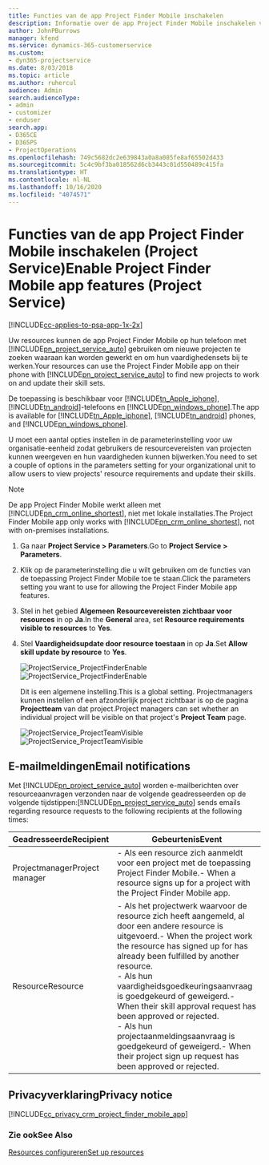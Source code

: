 ```yaml
---
title: Functies van de app Project Finder Mobile inschakelen
description: Informatie over de app Project Finder Mobile inschakelen voor Project Service
author: JohnPBurrows
manager: kfend
ms.service: dynamics-365-customerservice
ms.custom:
- dyn365-projectservice
ms.date: 8/03/2018
ms.topic: article
ms.author: ruhercul
audience: Admin
search.audienceType:
- admin
- customizer
- enduser
search.app:
- D365CE
- D365PS
- ProjectOperations
ms.openlocfilehash: 749c5682dc2e639843a0a8a085fe8af65502d433
ms.sourcegitcommit: 5c4c9bf3ba018562d6cb3443c01d550489c415fa
ms.translationtype: HT
ms.contentlocale: nl-NL
ms.lasthandoff: 10/16/2020
ms.locfileid: "4074571"
---
```

# <a name="enable-project-finder-mobile-app-features-project-service"></a><span data-ttu-id="59302-103">Functies van de app Project Finder Mobile inschakelen (Project Service)</span><span class="sxs-lookup"><span data-stu-id="59302-103">Enable Project Finder Mobile app features (Project Service)</span></span>

[!INCLUDE[cc-applies-to-psa-app-1x-2x](../includes/cc-applies-to-psa-app-1x-2x.md)]

<span data-ttu-id="59302-104">Uw resources kunnen de app Project Finder Mobile op hun telefoon met [!INCLUDE[pn_project_service_auto](../includes/pn-project-service-auto.md)] gebruiken om nieuwe projecten te zoeken waaraan kan worden gewerkt en om hun vaardighedensets bij te werken.</span><span class="sxs-lookup"><span data-stu-id="59302-104">Your resources can use the Project Finder Mobile app on their phone with [!INCLUDE[pn_project_service_auto](../includes/pn-project-service-auto.md)] to find new projects to work on and update their skill sets.</span></span>  
  
 <span data-ttu-id="59302-105">De toepassing is beschikbaar voor [!INCLUDE[tn_Apple_iphone](../includes/tn-apple-iphone.md)], [!INCLUDE[tn_android](../includes/tn-android.md)]-telefoons en [!INCLUDE[pn_windows_phone](../includes/pn-windows-phone.md)].</span><span class="sxs-lookup"><span data-stu-id="59302-105">The app is available for [!INCLUDE[tn_Apple_iphone](../includes/tn-apple-iphone.md)], [!INCLUDE[tn_android](../includes/tn-android.md)] phones, and [!INCLUDE[pn_windows_phone](../includes/pn-windows-phone.md)].</span></span>  
  
 <span data-ttu-id="59302-106">U moet een aantal opties instellen in de parameterinstelling voor uw organisatie-eenheid zodat gebruikers de resourcevereisten van projecten kunnen weergeven en hun vaardigheden kunnen bijwerken.</span><span class="sxs-lookup"><span data-stu-id="59302-106">You need to set a couple of options in the parameters setting for your organizational unit to allow users to view projects' resource requirements and update their skills.</span></span>  
  
> [!NOTE]
>  <span data-ttu-id="59302-107">De app Project Finder Mobile werkt alleen met [!INCLUDE[pn_crm_online_shortest](../includes/pn-crm-online-shortest.md)], niet met lokale installaties.</span><span class="sxs-lookup"><span data-stu-id="59302-107">The Project Finder Mobile app only works with [!INCLUDE[pn_crm_online_shortest](../includes/pn-crm-online-shortest.md)], not with on-premises installations.</span></span>  
  
1. <span data-ttu-id="59302-108">Ga naar **Project Service > Parameters**.</span><span class="sxs-lookup"><span data-stu-id="59302-108">Go to **Project Service > Parameters**.</span></span>  
  
2. <span data-ttu-id="59302-109">Klik op de parameterinstelling die u wilt gebruiken om de functies van de toepassing Project Finder Mobile toe te staan.</span><span class="sxs-lookup"><span data-stu-id="59302-109">Click the parameters setting you want to use for allowing the Project Finder Mobile app features.</span></span>  
  
3. <span data-ttu-id="59302-110">Stel in het gebied **Algemeen** **Resourcevereisten zichtbaar voor resources** in op **Ja**.</span><span class="sxs-lookup"><span data-stu-id="59302-110">In the **General** area, set **Resource requirements visible to resources** to **Yes**.</span></span>  
  
4. <span data-ttu-id="59302-111">Stel **Vaardigheidsupdate door resource toestaan** in op **Ja**.</span><span class="sxs-lookup"><span data-stu-id="59302-111">Set **Allow skill update by resource** to **Yes**.</span></span>  
  
   <span data-ttu-id="59302-112">![ProjectService_ProjectFinderEnable](../psa/media/project-service-project-finder-enable.png "ProjectService_ProjectFinderEnable")</span><span class="sxs-lookup"><span data-stu-id="59302-112">![ProjectService_ProjectFinderEnable](../psa/media/project-service-project-finder-enable.png "ProjectService_ProjectFinderEnable")</span></span>  
  
   <span data-ttu-id="59302-113">Dit is een algemene instelling.</span><span class="sxs-lookup"><span data-stu-id="59302-113">This is a global setting.</span></span> <span data-ttu-id="59302-114">Projectmanagers kunnen instellen of een afzonderlijk project zichtbaar is op de pagina **Projectteam** van dat project.</span><span class="sxs-lookup"><span data-stu-id="59302-114">Project managers can set whether an individual project will be visible on that project's **Project Team** page.</span></span>  
  
   <span data-ttu-id="59302-115">![ProjectService_ProjectTeamVisible](../psa/media/project-service-project-team-visible.png "ProjectService_ProjectTeamVisible")</span><span class="sxs-lookup"><span data-stu-id="59302-115">![ProjectService_ProjectTeamVisible](../psa/media/project-service-project-team-visible.png "ProjectService_ProjectTeamVisible")</span></span>  
  
## <a name="email-notifications"></a><span data-ttu-id="59302-116">E-mailmeldingen</span><span class="sxs-lookup"><span data-stu-id="59302-116">Email notifications</span></span>  
 <span data-ttu-id="59302-117">Met [!INCLUDE[pn_project_service_auto](../includes/pn-project-service-auto.md)] worden e-mailberichten over resourceaanvragen verzonden naar de volgende geadresseerden op de volgende tijdstippen:</span><span class="sxs-lookup"><span data-stu-id="59302-117">[!INCLUDE[pn_project_service_auto](../includes/pn-project-service-auto.md)] sends emails regarding resource requests to the following recipients at the following times:</span></span>  
  
|<span data-ttu-id="59302-118">Geadresseerde</span><span class="sxs-lookup"><span data-stu-id="59302-118">Recipient</span></span>|<span data-ttu-id="59302-119">Gebeurtenis</span><span class="sxs-lookup"><span data-stu-id="59302-119">Event</span></span>|  
|---------------|-----------|  
|<span data-ttu-id="59302-120">Projectmanager</span><span class="sxs-lookup"><span data-stu-id="59302-120">Project manager</span></span>|<span data-ttu-id="59302-121">-   Als een resource zich aanmeldt voor een project met de toepassing Project Finder Mobile.</span><span class="sxs-lookup"><span data-stu-id="59302-121">-   When a resource signs up for a project with the Project Finder Mobile app.</span></span>|  
|<span data-ttu-id="59302-122">Resource</span><span class="sxs-lookup"><span data-stu-id="59302-122">Resource</span></span>|<span data-ttu-id="59302-123">-   Als het projectwerk waarvoor de resource zich heeft aangemeld, al door een andere resource is uitgevoerd.</span><span class="sxs-lookup"><span data-stu-id="59302-123">-   When the project work the resource has signed up for has already been fulfilled by another resource.</span></span><br /><span data-ttu-id="59302-124">-   Als hun vaardigheidsgoedkeuringsaanvraag is goedgekeurd of geweigerd.</span><span class="sxs-lookup"><span data-stu-id="59302-124">-   When their skill approval request has been approved or rejected.</span></span><br /><span data-ttu-id="59302-125">-   Als hun projectaanmeldingsaanvraag is goedgekeurd of geweigerd.</span><span class="sxs-lookup"><span data-stu-id="59302-125">-   When their project sign up request has been approved or rejected.</span></span>|  
  
## <a name="privacy-notice"></a><span data-ttu-id="59302-126">Privacyverklaring</span><span class="sxs-lookup"><span data-stu-id="59302-126">Privacy notice</span></span>  
 [!INCLUDE[cc_privacy_crm_project_finder_mobile_app](../includes/cc-privacy-crm-project-finder-mobile-app.md)]  
  
### <a name="see-also"></a><span data-ttu-id="59302-127">Zie ook</span><span class="sxs-lookup"><span data-stu-id="59302-127">See Also</span></span>  
 [<span data-ttu-id="59302-128">Resources configureren</span><span class="sxs-lookup"><span data-stu-id="59302-128">Set up resources</span></span>](../psa/set-up-resources.md)
